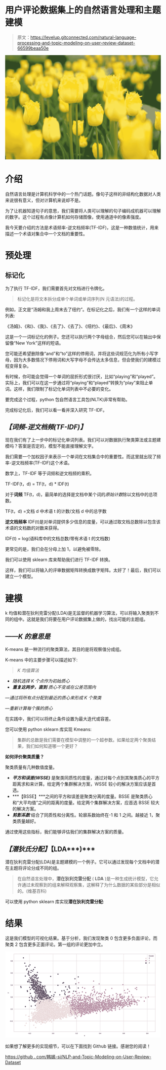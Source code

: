 # 用户评论数据集上的自然语言处理和主题建模

> 原文：<https://levelup.gitconnected.com/natural-language-processing-and-topic-modeling-on-user-review-dataset-66599beaa50e>

![](img/1d9bba849708e959d144cc7cf865f0bb.png)

# 介绍

自然语言处理是计算机科学中的一个热门话题。像句子这样的非结构化数据对人类来说很有意义，但对计算机来说却不是。

为了让机器知道句子的意思，我们需要将人类可以理解的句子编码成机器可以理解的数字。这个过程有点像计算机如何存储图像，使用通道中的像素强度。

我今天要介绍的方法是术语频率-逆文档频率(TF-IDF)，这是一种数值统计，用来描述一个术语对集合中一个文档的重要性。

# 预处理

## 标记化

为了执行 TF-IDF，我们需要首先对文档进行令牌化。

> 标记化是将文本拆分成单个单词或单词序列(N 元语法)的过程。

例如，正文是“汤姆和我上周末去了纽约”。在标记化之后，我们有一个这样的单词列表:

《汤姆》、《和》、《我》、《去了》、《去了》、《纽约》、《最后》、《周末》

这是一个一词标记化的例子。您还可以执行两个字母组合，然后您可以在输出中保留像“New York”这样的短语。

您可能还希望删除像“and”和“to”这样的停用词，并将这些词规范化为所有小写字母，因为大多数情况下停用词和大写字母不会传达太多信息，但会使我们的建模过程变得复杂。

有时候，你可能会觉得一个单词的屈折形式很讨厌，比如“playing”和“played”。实际上，我们可以在这一步通过将“playing”和“played”转换为“play”来阻止单词。这样，我们限制了标记化单词列表中不必要的变化。

要完成这个过程，python 包自然语言工具包(NLTK)非常有帮助。

完成标记化后，我们可以看一看并深入研究 TF-IDF。

## ***【词频-逆文档频(TF-IDF)】***

现在我们有了上一步中的标记化单词列表。我们可以对数据执行聚类算法或主题建模吗？答案是否定的，模型不能直接理解文字。

我们需要一个加权因子来表示一个单词在文档集合中的重要性。而这里就出现了频率-逆文档频率(TF-IDF)这个术语。

数学上，TF-IDF 等于词频和逆文档频的乘积。

TF-IDF(t，d) = TF(t，d) * IDF(t)

对于**词频** TF(t，d)，最简单的选择是文档中某个词的*原始计数*除以文档中的总项数。

TF(t，d) =文档 d 中术语 t 的计数/文档 d 中的总字数

**逆文档频率** IDF(t)是对单词提供多少信息的度量，可以通过取文档总数除以包含该术语的文档数的对数来获得。

IDF(t) = log(语料库中的文档总数/带有术语 t 的文档数)

更常见的是，我们会在分母上加 1，以避免被零除。

我们可以使用 sklearn 库来帮助我们进行 TF-IDF 转换。

这样，我们可以将输入的评审数据矩阵转换成数字矩阵。太好了！最后，我们可以建立一个模型。

# 建模

k 均值和潜在狄利克雷分配(LDA)是无监督的机器学习算法，可以将输入聚类到不同的组中。这就是我们将要在用户评论数据集上做的，找出可能的主题组。

## ***——K 的意思是***

K-means 是一种流行的聚类算法，其目的是将观察值分成组。

K-means 中的主要步骤可以描述如下:

> *K 均值算法*

*   *随机选择 K 个点作为初始质心*
*   ***重复******这两步，直到*** *质心不变或在公差范围内*

*—通过将所有点分配到最近的质心来形成 K 个聚类*

*—重新计算每个簇的质心*

在实践中，我们可以将终止条件设置为最大迭代或容差。

您可以使用 python sklearn 库实现 Kmeans:

> 集群的总数是我们需要在模型中调整的一个超参数。如果给定两个聚类结果，我们如何知道哪一个更好？

**如何评价聚类质量？**

聚类质量有几种数值度量。

*   ***平方和误差(WSSE)*** 是聚类同质性的度量，通过对每个点到其聚类质心的平方距离求和来计算。给定两个集群解决方案，WSSE 较小的解决方案应该是首选。
*   ***【BSSE】***之间的平方和误差是聚类分离的度量。BSSE 是聚类质心和“大平均值”之间的距离的度量。给定两个集群解决方案，应首选 BSSE 较大的解决方案。
*   ***剪影系数*** 结合了同质性和分离性。轮廓系数始终在-1 和 1 之间。越接近 1，聚类质量越好。

通过使用这些指标，我们能够评估我们的集群解决方案的质量。

## ***【潜狄氏分配】***【LDA***)***

潜在狄利克雷分配(LDA)是主题建模的一个例子。它可以通过发现每个文档中的潜在主题将评论分成不同的组。

> 在自然语言处理中，**潜在狄利克雷分配** ( **LDA** )是一种生成统计模型，它允许通过未观察到的组来解释观察集，这解释了为什么数据的某些部分是相似的。(维基百科)

可以使用 python sklearn 库实现**潜在狄利克雷分配**:

# 结果

这是我们模型的可视化结果。基于分析，我们发现聚类 0 包含更多负面评论，而聚类 2 包含更多正面评论。第一组的评论更加中立。

![](img/796c69b512e10aa8b3c441a70fe2fc19.png)

如果想了解更多的实现细节，可以在下面找到 Github 链接。感谢您的阅读！

[https://github . com/韩嫣-si/NLP-and-Topic-Modeling-on-User-Review-Dataset](https://github.com/yanhan-si/NLP-and-Topic-Modeling-on-User-Review-Dataset)